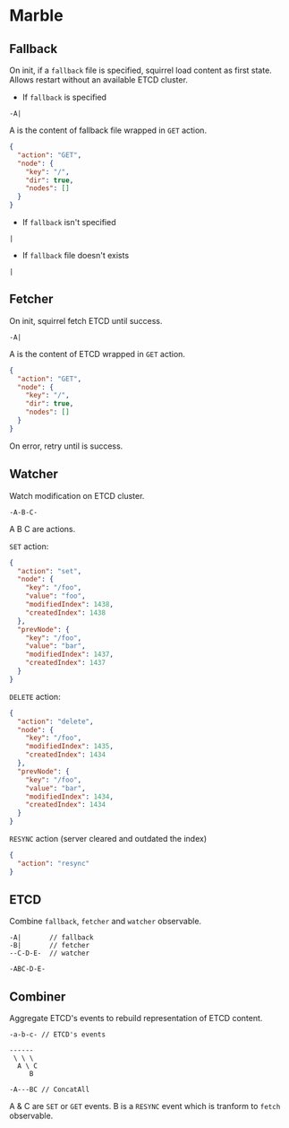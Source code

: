 # Marble

## Fallback

On init, if a `fallback` file is specified, squirrel load content as first state. Allows restart without an available ETCD cluster.

- If `fallback` is specified

```
-A|
```

A is the content of fallback file wrapped in `GET` action.

```JSON
{
  "action": "GET",
  "node": {
    "key": "/",
    "dir": true,
    "nodes": []
  }
}
```

- If `fallback` isn't specified

```
|
```

- If `fallback` file doesn't exists

```
|
```

## Fetcher

On init, squirrel fetch ETCD until success.

```
-A|
```

A is the content of ETCD wrapped in `GET` action.

```JSON
{
  "action": "GET",
  "node": {
    "key": "/",
    "dir": true,
    "nodes": []
  }
}
```

On error, retry until is success.

## Watcher

Watch modification on ETCD cluster.

```
-A-B-C-
```

A B C are actions.

`SET` action:
```JSON
{
  "action": "set",
  "node": {
    "key": "/foo",
    "value": "foo",
    "modifiedIndex": 1438,
    "createdIndex": 1438
  },
  "prevNode": {
    "key": "/foo",
    "value": "bar",
    "modifiedIndex": 1437,
    "createdIndex": 1437
  }
}
```

`DELETE` action:
```JSON
{
  "action": "delete",
  "node": {
    "key": "/foo",
    "modifiedIndex": 1435,
    "createdIndex": 1434
  },
  "prevNode": {
    "key": "/foo",
    "value": "bar",
    "modifiedIndex": 1434,
    "createdIndex": 1434
  }
}
```

`RESYNC` action (server cleared and outdated the index)
```JSON
{
  "action": "resync"
}
```

## ETCD

Combine `fallback`, `fetcher` and `watcher` observable.

```
-A|       // fallback
-B|       // fetcher
--C-D-E-  // watcher

-ABC-D-E-
```

## Combiner

Aggregate ETCD's events to rebuild representation of ETCD content.

```
-a-b-c- // ETCD's events

------
 \ \ \
  A \ C
     B

-A---BC // ConcatAll
```

A & C are `SET` or `GET` events.
B is a `RESYNC` event which is tranform to `fetch` observable.